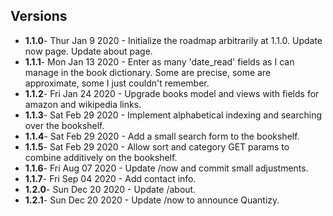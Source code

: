 ## Versions
* __1.1.0__- Thur Jan 9 2020 - Initialize the roadmap arbitrarily at 1.1.0. Update now page. Update about page.
* __1.1.1__- Mon Jan 13 2020 - Enter as many 'date_read' fields as I can manage in the book dictionary. Some are precise, some are approximate, some I just couldn't remember. 
* __1.1.2__- Fri Jan 24 2020 - Upgrade books model and views with fields for amazon and wikipedia links.
* __1.1.3__- Sat Feb 29 2020 - Implement alphabetical indexing and searching over the bookshelf. 
* __1.1.4__- Sat Feb 29 2020 - Add a small search form to the bookshelf.
* __1.1.5__- Sat Feb 29 2020 - Allow sort and category GET params to combine additively on the bookshelf. 
* __1.1.6__- Fri Aug 07 2020 - Update /now and commit small adjustments.
* __1.1.7__- Fri Sep 04 2020 - Add contact info.
* __1.2.0__- Sun Dec 20 2020 - Update /about. 
* __1.2.1__- Sun Dec 20 2020 - Update /now to announce Quantizy.